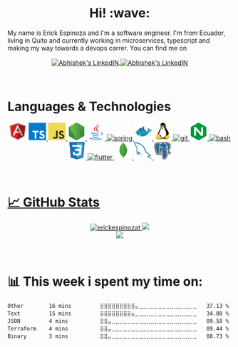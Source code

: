 <h1 align='center'> Hi! :wave:</h1>

My name is Erick Espinoza and I'm a software engineer. I'm from Ecuador, living in Quito and currently working in microservices, typescript and making my way towards a devops carrer. You can find me on <a href="https://www.linkedin.com/in/erickespinozat/">


<div align="center">
  <a href="https://www.linkedin.com/in/erickespinozat">
    <img align="center" alt="Abhishek's LinkedIN"  width="40" height="40" src="https://raw.githubusercontent.com/peterthehan/peterthehan/master/assets/linkedin.svg" />
  </a>
  <a href="https://t.me/erickespinozat">
    <img align="center" alt="Abhishek's LinkedIN"  width="40" height="40" src="https://upload.wikimedia.org/wikipedia/commons/8/82/Telegram_logo.svg" />
  </a>
</div>

<br>
<br>

# Languages & Technologies

<div align="center">
<img src="https://raw.githubusercontent.com/devicons/devicon/master/icons/angularjs/angularjs-original.svg" alt="angularjs" width="40" height="40"/> </a> <a href="https://www.jenkins.io" target="_blank"> 
<img src="https://raw.githubusercontent.com/devicons/devicon/master/icons/typescript/typescript-original.svg" alt="typescript" width="40" height="40"/> </a> <a href="https://www.jenkins.io" target="_blank"> 
<img src="https://raw.githubusercontent.com/devicons/devicon/master/icons/javascript/javascript-original.svg" alt="javascript" width="40" height="40"/> </a> <a href="https://www.jenkins.io" target="_blank"> 
<img src="https://raw.githubusercontent.com/devicons/devicon/master/icons/nodejs/nodejs-original.svg" alt="nodejs" width="40" height="40"/> </a> <a href="https://www.postgresql.org" target="_blank"> 
<img src="https://raw.githubusercontent.com/devicons/devicon/master/icons/java/java-original.svg" alt="java" width="40" height="40"/> </a> <a href="https://developer.mozilla.org/en-US/docs/Web/JavaScript" target="_blank"> 
<img src="https://www.vectorlogo.zone/logos/springio/springio-icon.svg" alt="spring" width="40" height="40"/> </a> <a href="https://vuejs.org/" target="_blank"> 
<img src="https://raw.githubusercontent.com/devicons/devicon/master/icons/docker/docker-original.svg" alt="docker" width="40" height="40"/> </a> <a href="https://firebase.google.com/" target="_blank"> 
<img src="https://raw.githubusercontent.com/devicons/devicon/master/icons/linux/linux-original.svg" alt="linux" width="40" height="40"/> </a> <a href="https://www.mongodb.com/" target="_blank"> 
<a href="https://www.gnu.org/software/bash/" target="_blank"> 
<img src="https://www.vectorlogo.zone/logos/git-scm/git-scm-icon.svg" alt="git" width="40" height="40"/> </a> <a href="https://golang.org" target="_blank"> 
<img src="https://raw.githubusercontent.com/devicons/devicon/master/icons/nginx/nginx-original.svg" alt="nginx" width="40" height="40"/> </a> <a href="https://nodejs.org" target="_blank"> 
<img src="https://www.vectorlogo.zone/logos/gnu_bash/gnu_bash-icon.svg" alt="bash" width="40" height="40"/> </a> <a href="https://www.cprogramming.com/" target="_blank"> 
<img src="https://raw.githubusercontent.com/devicons/devicon/master/icons/css3/css3-original.svg" alt="css3" width="40" height="40"/> </a> <a href="https://www.docker.com/" target="_blank"> 
<img src="https://www.vectorlogo.zone/logos/flutterio/flutterio-icon.svg" alt="flutter" width="40" height="40"/> </a> <a href="https://git-scm.com/" target="_blank"> 
<img src="https://raw.githubusercontent.com/devicons/devicon/master/icons/mongodb/mongodb-original.svg" alt="mongodb" width="40" height="40"/> </a> <a href="https://www.mysql.com/" target="_blank"> 
<img src="https://raw.githubusercontent.com/devicons/devicon/master/icons/mysql/mysql-original.svg" alt="mysql" width="40" height="40"/> </a> <a href="https://www.nginx.com" target="_blank"> 
<img src="https://raw.githubusercontent.com/devicons/devicon/master/icons/postgresql/postgresql-original.svg" alt="postgresql" width="40" height="40"/> </a> <a href="https://www.python.org" target="_blank"> 
</div>

<br>
<br>

# &#x1f4c8; GitHub Stats

<div align="center">
  <a href="https://github.com/erickespinozat/erickespinozat">
    <img height="160vh"src="https://github-readme-stats.vercel.app/api?username=erickespinozat&show_icons=true&count_private=true&theme=dark" alt="erickespinozat" />
  </a>
  <a href="https://github.com/erickespinozat/erickespinozat">
    <img height="160vh" src="https://github-readme-stats.vercel.app/api/top-langs/?username=erickespinozat&hide=makefile,php,tex&title_color=ffffff&text_color=c9cacc&icon_color=2bbc8a&bg_color=1d1f21&langs_count=4&layout=compact" />
  </a>  
</div>

<div align="center">
  <a href="https://github.com/erickespinozat">
    <img src="https://github-readme-streak-stats.herokuapp.com/?user=erickespinozat&theme=dark&count_private=true"/>
  </a>
</div>

<br>
<br>

[3]: https://www.linkedin.com/in/erickespinozat/

# 📊 This week i spent my time on:

<!--START_SECTION:waka-->

```txt
Other        16 mins         ⣿⣿⣿⣿⣿⣿⣿⣿⣿⣤⣀⣀⣀⣀⣀⣀⣀⣀⣀⣀⣀⣀⣀⣀⣀   37.13 %
Text         15 mins         ⣿⣿⣿⣿⣿⣿⣿⣿⣦⣀⣀⣀⣀⣀⣀⣀⣀⣀⣀⣀⣀⣀⣀⣀⣀   34.00 %
JSON         4 mins          ⣿⣿⣤⣀⣀⣀⣀⣀⣀⣀⣀⣀⣀⣀⣀⣀⣀⣀⣀⣀⣀⣀⣀⣀⣀   09.58 %
Terraform    4 mins          ⣿⣿⣤⣀⣀⣀⣀⣀⣀⣀⣀⣀⣀⣀⣀⣀⣀⣀⣀⣀⣀⣀⣀⣀⣀   09.44 %
Binary       3 mins          ⣿⣿⣄⣀⣀⣀⣀⣀⣀⣀⣀⣀⣀⣀⣀⣀⣀⣀⣀⣀⣀⣀⣀⣀⣀   08.73 %
```

<!--END_SECTION:waka-->

